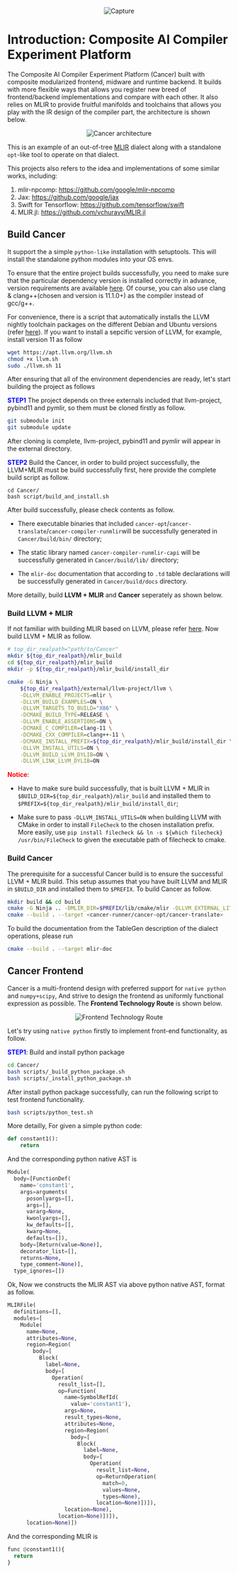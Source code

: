 <div align=center>

![Capture](https://user-images.githubusercontent.com/68119751/123550638-119adb80-d7a1-11eb-9d5a-88c6048e36ed.JPG)
</div>

# Introduction: Composite AI Compiler Experiment Platform

The Composite AI Compiler Experiment Platform (Cancer) built with composite modularized frontend, midware and runtime backend. It builds with more flexible ways that allows you register new breed of frontend/backend implementations and compare with each other. It also relies on MLIR to provide fruitful manifolds and toolchains that allows you play with the IR design of the compiler part, the architecture is shown below.
<div align=center>

![Cancer architecture](Cancer_Architecture.png)
</div>

This is an example of an out-of-tree [MLIR](https://mlir.llvm.org/) dialect along with a standalone `opt`-like tool to operate on that dialect.

This projects also refers to the idea and implementations of some similar works, including:

1. mlir-npcomp: https://github.com/google/mlir-npcomp
2. Jax: https://github.com/google/jax
3. Swift for Tensorflow: https://github.com/tensorflow/swift
4. MLIR.jl: https://github.com/vchuravy/MLIR.jl


## Build Cancer

It support the a simple `python-like` installation with setuptools. This will install the standalone python modules into your OS envs.

To ensure that the entire project builds successfully, you need to make sure that the particular dependency version is installed correctly in advance, version requirements are available [here](https://llvm.org/docs/GettingStarted.html#requirements). Of course, you can also use clang & clang++(chosen and version is 11.1.0+) as the compiler instead of gcc/g++.

For convenience, there is a script that automatically installs the LLVM nightly toolchain packages on the different Debian and Ubuntu versions (refer [here](https://apt.llvm.org/)). If you want to install a sepcific version of LLVM, for example, install version 11 as follow
```sh
wget https://apt.llvm.org/llvm.sh
chmod +x llvm.sh
sudo ./llvm.sh 11
```
After ensuring that all of the environment dependencies are ready, let's start building the project as follows

<font color=Blue>**STEP1**</font> The project depends on three externals included that llvm-project, pybind11 and pymlir, so them must be cloned firstly as follow.
```sh
git submodule init
git submodule update
```
After cloning is complete, llvm-project, pybind11 and pymlir will appear in the external directory.

<font color=Blue>**STEP2**</font> Build the Cancer, in order to build project successfully, the LLVM+MLIR must be build successfully first, here provide the complete build script as follow.
```shell
cd Cancer/
bash script/build_and_install.sh
```

After build successfully, please check contents as follow.

- There executable binaries that included `cancer-opt`/`cancer-translate`/`cancer-compiler-runmlir`will be successfully generated in `Cancer/build/bin/` directory;

- The static library named `cancer-compiler-runmlir-capi` will be successfully generated in `Cancer/build/lib/` directory;

- The `mlir-doc` documentation that according to `.td` table declarations will be successfully generated in `Cancer/build/docs` directory.

<!-- * use `scripts/build_python_pkg.sh` to build the python wheel distribution package. -->

More detailly, build **LLVM + MLIR** and **Cancer** seperately as shown below.

### Build LLVM + MLIR
If not familiar with building MLIR based on LLVM, please refer [here](https://mlir.llvm.org/getting_started/). Now build LLVM + MLIR as follow.
```sh
# top_dir_realpath="path/to/Cancer"
mkdir ${top_dir_realpath}/mlir_build
cd ${top_dir_realpath}/mlir_build
mkdir -p ${top_dir_realpath}/mlir_build/install_dir

cmake -G Ninja \
    ${top_dir_realpath}/external/llvm-project/llvm \
    -DLLVM_ENABLE_PROJECTS=mlir \
    -DLLVM_BUILD_EXAMPLES=ON \
    -DLLVM_TARGETS_TO_BUILD="X86" \
    -DCMAKE_BUILD_TYPE=RELEASE \
    -DLLVM_ENABLE_ASSERTIONS=ON \
    -DCMAKE_C_COMPILER=clang-11 \
    -DCMAKE_CXX_COMPILER=clang++-11 \
    -DCMAKE_INSTALL_PREFIX=${top_dir_realpath}/mlir_build/install_dir \
    -DLLVM_INSTALL_UTILS=ON \
    -DLLVM_BUILD_LLVM_DYLIB=ON \
    -DLLVM_LINK_LLVM_DYLIB=ON
```
<font color=Red>**Notice**</font>: 
- Have to make sure build successfully, that is built LLVM + MLIR in `$BUILD_DIR=${top_dir_realpath}/mlir_build` and installed them to `$PREFIX=${top_dir_realpath}/mlir_build/install_dir`;

- Make sure to pass `-DLLVM_INSTALL_UTILS=ON` when building LLVM with CMake in order to install `FileCheck` to the chosen installation prefix.
More easily, use `pip install filecheck && ln -s ${which filecheck} /usr/bin/FileCheck` to given the executable path of filecheck to cmake.

### Build Cancer
The prerequisite for a successful Cancer build is to ensure the successful LLVM + MLIR build. This setup assumes that you have built LLVM and MLIR in `$BUILD_DIR` and installed them to `$PREFIX`. To build Cancer as follow.
```sh
mkdir build && cd build
cmake -G Ninja .. -DMLIR_DIR=$PREFIX/lib/cmake/mlir -DLLVM_EXTERNAL_LIT=$BUILD_DIR/bin/llvm-lit -DCMAKE_BUILD_TYPE=DEBUG
cmake --build . --target <cancer-runner/cancer-opt/cancer-translate>
```

To build the documentation from the TableGen description of the dialect operations, please run
```sh
cmake --build . --target mlir-doc
```

## Cancer Frontend
Cancer is a multi-frontend design with preferred support for `native python` and `numpy+scipy`, And strive to design the frontend as uniformly functional expression as possible. The **Frontend Technology Route** is shown below.
<div align=center>

![Frontend Technology Route](Frontend_Arc.jpg)
</div>

Let's try using `native python` firstly to implement front-end functionality, as follow.

<font color=Blue>**STEP1**</font>: Build and install python package
```sh
cd Cancer/
bash scripts/_build_python_package.sh
bash scripts/_install_python_package.sh
```
After install python package successfully, can run the following script to test frontend functionality.
```sh
bash scripts/python_test.sh
```
More detailly, For given a simple python code:
```python
def constant1():
    return 
```
And the corresponding python native AST is
```python
Module(
  body=[FunctionDef(
    name='constant1',
    args=arguments(
      posonlyargs=[],
      args=[],
      vararg=None,
      kwonlyargs=[],
      kw_defaults=[],
      kwarg=None,
      defaults=[]),
    body=[Return(value=None)],
    decorator_list=[],
    returns=None,
    type_comment=None)],
  type_ignores=[])
```
Ok, Now we constructs the MLIR AST via above python native AST, format as follow.
```python
MLIRFile(
  definitions=[],
  modules=[
    Module(
      name=None,
      attributes=None,
      region=Region(
        body=[
          Block(
            label=None,
            body=[
              Operation(
                result_list=[],
                op=Function(
                  name=SymbolRefId(
                    value='constant1'),
                  args=None,
                  result_types=None,
                  attributes=None,
                  region=Region(
                    body=[
                      Block(
                        label=None,
                        body=[
                          Operation(
                            result_list=None,
                            op=ReturnOperation(
                              match=0,
                              values=None,
                              types=None),
                            location=None)])]),
                  location=None),
                location=None)])]),
      location=None)])
```
And the corresponding MLIR is
```python
func @constant1(){
  return
}
```
